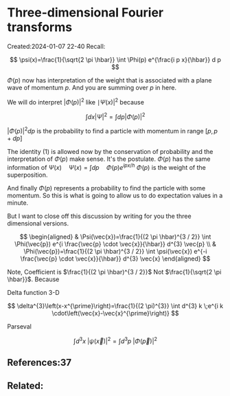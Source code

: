 # Three-dimensional Fourier transforms
Created:2024-01-07 22-40
Recall:

$$
\psi(x)=\frac{1}{\sqrt{2 \pi \hbar}} \int \Phi(p) e^{\frac{i p x}{\hbar}}  d p
$$

$\Phi(p)$ now has interpretation of the weight that is associated with a plane wave of momentum $p$. And you are summing over $p$ in here. 

We will do interpret $|\Phi(p)|^{2}$ like $\mid \Psi(\left.x\right)|^{2}$ because

$$
\begin{equation*}
\int d x|\Psi|^{2}=\int d p|\Phi(p)|^{2} \tag{1}
\end{equation*}
$$

$|\Phi(p)|^{2} d p$ is the probability to find a particle with momentum in range $[p, p+d p]$

The identity $(1)$ is allowed now by the conservation of probability and the interpretation of $\Phi(p)$ make sense. It's the postulate.
$\Phi(p)$ has the same information of $\Psi(x) \quad \Psi(x)=\int d p \quad \Phi(p) e^{i p x / h}$ 
$\Phi(p)$ is the weight of the superposition.

And finally $\Phi(p)$ represents a probability to find the particle with some momentum. So this is what is going to allow us to do expectation values in a minute.

But I want to close off this discussion by writing for you the three dimensional versions.

$$
\begin{aligned}
& \Psi(\vec{x})=\frac{1}{(2 \pi \hbar)^{3 / 2}} \int \Phi(\vec{p}) e^{i \frac{\vec{p} \cdot \vec{x}}{\hbar}} d^{3} \vec{p} \\
& \Phi(\vec{p})=\frac{1}{(2 \pi \hbar)^{3 / 2}} \int \psi(\vec{x}) e^{-i \frac{\vec{p} \cdot \vec{x}}{\hbar}} d^{3} \vec{x}
\end{aligned}
$$

Note, Coefficient is $\frac{1}{(2 \pi \hbar)^{3 / 2}}$ Not $\frac{1}{\sqrt{2 \pi \hbar}}$. Because

Delta function 3-D

$$
\delta^{3}\left(x-x^{\prime}\right)=\frac{1}{(2 \pi)^{3}} \int d^{3} k \;e^{i k \cdot\left(\vec{x}-\vec{x}^{\prime}\right)}
$$

Parseval

$$
\int d^{3} x\;|\psi(\vec{x})|^{2}=\int d^{3} p\;|\Phi(\vec{p})|^{2}
$$



## References:37

## Related: